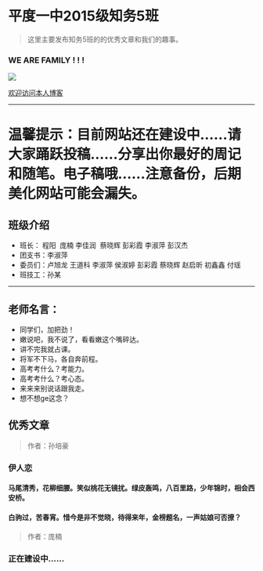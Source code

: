 # 平度一中2015级知务5班

> 这里主要发布知务5班的的优秀文章和我们的趣事。
  
  
 ### WE ARE FAMILY ! ! !
  
  ![](http://a2.qpic.cn/psb?/V135rKjF4erLjE/Vui4n8yYhxh7k3xOHo3k*QZB4mPoM7AFlaCSIoLPBIg!/b/dG0BAAAAAAAA&ek=1&kp=1&pt=0&bo=LAQgAwAAAAARFys!&vuin=619443458&tm=1500170400&sce=60-2-2&rf=viewer_4)
 
 [欢迎访问本人博客](http://www.cnblogs.com/srpihot)

***
# 温馨提示：目前网站还在建设中……请大家踊跃投稿……分享出你最好的周记和随笔。电子稿哦……注意备份，后期美化网站可能会漏失。

## 班级介绍

 * 班长： 程阳  庞楠 李佳润  蔡晓辉 彭彩霞 李淑萍 彭汉杰
 * 团支书：李淑萍
 * 委员们：卢旭龙 王道科 李淑萍 侯淑婷 彭彩霞 蔡晓辉 赵启昕 初鑫鑫 付瑶 
 * 班技工：孙某
 
***

## 老师名言：
 * 同学们，加把劲！
 * 嫩说吧，我不说了，看看嫩这个嘴碎达。
 * 讲不完我就占课。
 * 将军不下马，各自奔前程。
 * 高考考什么？考能力。
 * 高考考什么？考心态。
 * 来来来别说话跟我走。
 * 想不想ge这念？

## 优秀文章

> 作者：孙培豪


###       伊人恋
####   马尾清秀，花柳细腰。笑似桃花无镜扰。绿皮轰鸣，八百里路，少年锦时，相会西安桥。
####  白驹过，苦春宵。惜今是非不觉晓，待得来年，金榜题名，一声姑娘可否撩？

>作者：庞楠

### 正在建设中……
